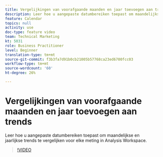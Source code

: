 ```yaml
---
title: Vergelijkingen van voorafgaande maanden en jaar toevoegen aan trends
description: Leer hoe u aangepaste datumbereiken toepast om maandelijkse en jaarlijkse trends te vergelijken voor elke meting in Analysis Workspace.
feature: Calendar
topics: null
activity: use
doc-type: feature video
team: Technical Marketing
kt: 5031
role: Business Practitioner
level: Beginner
translation-type: tm+mt
source-git-commit: f3b3fa7d91b0cb21005b57768ca23ed6700fcc03
workflow-type: tm+mt
source-wordcount: '60'
ht-degree: 26%

---
```



# Vergelijkingen van voorafgaande maanden en jaar toevoegen aan trends

Leer hoe u aangepaste datumbereiken toepast om maandelijkse en jaarlijkse trends te vergelijken voor elke meting in Analysis Workspace.

>[!VIDEO](https://video.tv.adobe.com/v/33772/?quality=12)
